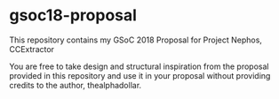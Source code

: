# gsoc18-proposal
This repository contains my GSoC 2018 Proposal for Project Nephos, CCExtractor

You are free to take design and structural inspiration from the proposal provided in this repository and use it in your proposal without providing credits to the author, thealphadollar.
